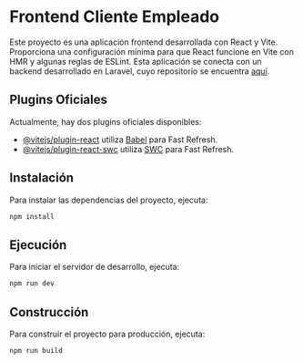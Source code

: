 # Frontend Cliente Empleado

Este proyecto es una aplicación frontend desarrollada con React y Vite. Proporciona una configuración mínima para que React funcione en Vite con HMR y algunas reglas de ESLint. Esta aplicación se conecta con un backend desarrollado en Laravel, cuyo repositorio se encuentra [aquí](https://github.com/gaabrielagranda/ProyectoApi_Laravel).

## Plugins Oficiales

Actualmente, hay dos plugins oficiales disponibles:

- [@vitejs/plugin-react](https://github.com/vitejs/vite-plugin-react/blob/main/packages/plugin-react/README.md) utiliza [Babel](https://babeljs.io/) para Fast Refresh.
- [@vitejs/plugin-react-swc](https://github.com/vitejs/vite-plugin-react-swc) utiliza [SWC](https://swc.rs/) para Fast Refresh.

## Instalación

Para instalar las dependencias del proyecto, ejecuta:

```bash
npm install
```

## Ejecución

Para iniciar el servidor de desarrollo, ejecuta:

```bash
npm run dev
```

## Construcción

Para construir el proyecto para producción, ejecuta:

```bash
npm run build
```
